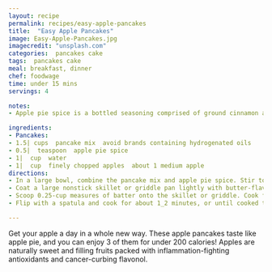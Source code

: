 ```yaml
---
layout: recipe
permalink: recipes/easy-apple-pancakes
title:  "Easy Apple Pancakes"
image: Easy-Apple-Pancakes.jpg
imagecredit: "unsplash.com"
categories:  pancakes cake
tags:  pancakes cake
meal: breakfast, dinner
chef: foodwage
time: under 15 mins
servings: 4

notes:
- Apple pie spice is a bottled seasoning comprised of ground cinnamon and nutmeg, with additions that can include allspice, cloves, or ginger. If unavailable, replace it with ground cinnamon.

ingredients:
- Pancakes:
- 1.5| cups  pancake mix  avoid brands containing hydrogenated oils
- 0.5|  teaspoon  apple pie spice
- 1|  cup  water
- 1|  cup  finely chopped apples  about 1 medium apple
directions:
- In a large bowl, combine the pancake mix and apple pie spice. Stir to mix. Add the water. Mix well to combine. Stir in the apples.
- Coat a large nonstick skillet or griddle pan lightly with butter-flavored cooking spray. Warm over medium heat.
- Scoop 0.25-cup measures of batter onto the skillet or griddle. Cook for about 2 to 3 minutes, or until bubbles appear on the tops of the pancakes.
- Flip with a spatula and cook for about 1_2 minutes, or until cooked through.

---
```


Get your apple a day in a whole new way. These apple pancakes taste like apple pie, and you can enjoy 3 of them for under 200 calories! Apples are naturally sweet and filling fruits packed with inflammation-fighting antioxidants and cancer-curbing flavonol.